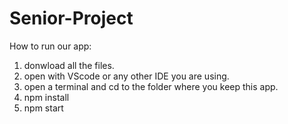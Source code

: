 # Senior-Project

How to run our app:
1. donwload all the files.
2. open with VScode or any other IDE you are using.
3. open a terminal and cd to the folder where you keep this app.
4. npm install
5. npm start



